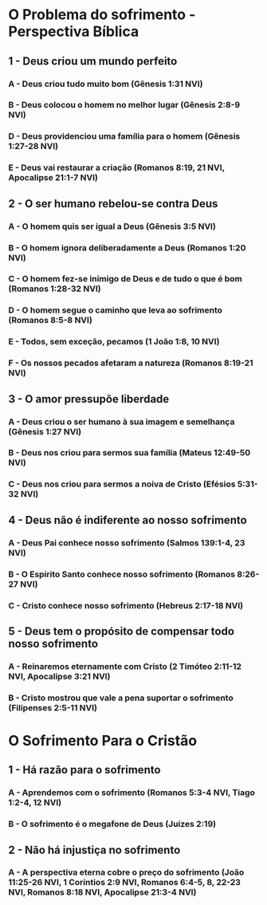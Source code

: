 # O Problema do sofrimento - Perspectiva Bíblica

## 1 - Deus criou um mundo perfeito
### A - Deus criou tudo muito bom (Gênesis 1:31 NVI)
### B - Deus colocou o homem no melhor lugar (Gênesis 2:8-9 NVI)
### D - Deus providenciou uma família para o homem (Gênesis 1:27-28 NVI)
### E - Deus vai restaurar a criação (Romanos 8:19, 21 NVI, Apocalipse 21:1-7 NVI)

## 2 - O ser humano rebelou-se contra Deus
### A - O homem quis ser igual a Deus (Gênesis 3:5 NVI)
### B - O homem ignora deliberadamente a Deus (Romanos 1:20 NVI)
### C - O homem fez-se inimigo de Deus e de tudo o que é bom (Romanos 1:28-32 NVI)
### D - O homem segue o caminho que leva ao sofrimento (Romanos 8:5-8 NVI)
### E - Todos, sem exceção, pecamos (1 João 1:8, 10 NVI)
### F - Os nossos pecados afetaram a natureza (Romanos 8:19-21 NVI)

## 3 - O amor pressupõe liberdade
### A - Deus criou o ser humano à sua imagem e semelhança (Gênesis 1:27 NVI)
### B - Deus nos criou para sermos sua família (Mateus 12:49-50 NVI)
### C - Deus nos criou para sermos a noiva de Cristo (Efésios 5:31-32 NVI)

## 4 - Deus não é indiferente ao nosso sofrimento
### A - Deus Pai conhece nosso sofrimento (Salmos 139:1-4, 23 NVI)
### B - O Espírito Santo conhece nosso sofrimento (Romanos 8:26-27 NVI)
### C - Cristo conhece nosso sofrimento (Hebreus 2:17-18 NVI)

## 5 - Deus tem o propósito de compensar todo nosso sofrimento
### A - Reinaremos eternamente com Cristo (2 Timóteo 2:11-12 NVI, Apocalipse 3:21 NVI)
### B - Cristo mostrou que vale a pena suportar o sofrimento (Filipenses 2:5-11 NVI)

# O Sofrimento Para o Cristão
## 1 - Há razão para o sofrimento
### A - Aprendemos com o sofrimento (Romanos 5:3-4 NVI, Tiago 1:2-4, 12 NVI)

### B - O sofrimento é o megafone de Deus (Juízes 2:19)

## 2 - Não há injustiça no sofrimento 

### A - A perspectiva eterna cobre o preço do sofrimento (João 11:25-26 NVI, 1 Coríntios 2:9 NVI, Romanos 6:4-5, 8, 22-23 NVI, Romanos 8:18 NVI, Apocalipse 21:3-4 NVI)